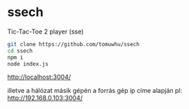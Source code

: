 # ssech

Tic-Tac-Toe 2 player (sse)

```sh
git clone https://github.com/tomuwhu/ssech
cd ssech
npm i
node index.js
```

[http://localhost:3004/](http://localhost:3004/)

illetve a hálózat másik gépén a forrás gép ip címe alapján pl: http://192.168.0.103:3004/
